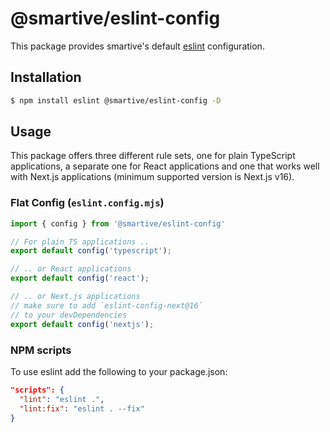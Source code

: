 # @smartive/eslint-config

This package provides smartive's default [eslint](https://eslint.org/) configuration.

## Installation

```sh
$ npm install eslint @smartive/eslint-config -D
```

## Usage

This package offers three different rule sets, one for plain TypeScript applications, a separate one for React applications and one that works well with Next.js applications (minimum supported version is Next.js v16).

### Flat Config (`eslint.config.mjs`)

```javascript
import { config } from '@smartive/eslint-config'

// For plain TS applications ..
export default config('typescript');

// .. or React applications
export default config('react');

// .. or Next.js applications
// make sure to add `eslint-config-next@16` 
// to your devDependencies
export default config('nextjs');
```

### NPM scripts

To use eslint add the following to your package.json:

```json
"scripts": {
  "lint": "eslint .",
  "lint:fix": "eslint . --fix"
}
```
